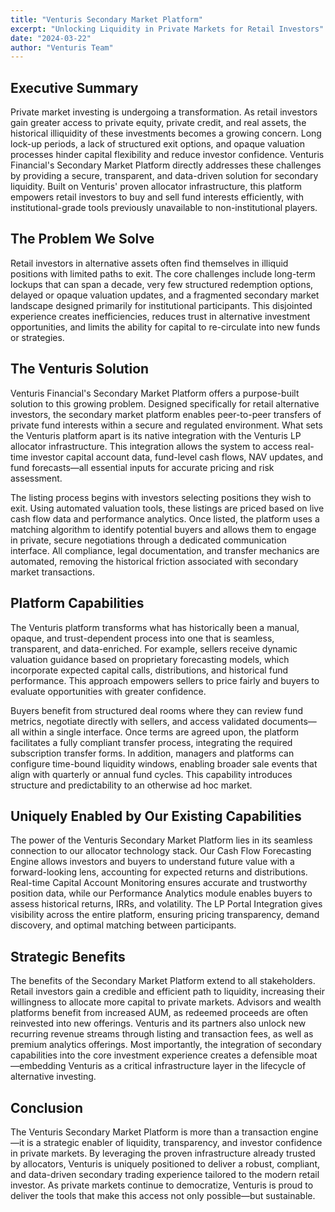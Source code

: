 ```yaml
---
title: "Venturis Secondary Market Platform"
excerpt: "Unlocking Liquidity in Private Markets for Retail Investors"
date: "2024-03-22"
author: "Venturis Team"
---
```


## Executive Summary

Private market investing is undergoing a transformation. As retail investors gain greater access to private equity, private credit, and real assets, the historical illiquidity of these investments becomes a growing concern. Long lock-up periods, a lack of structured exit options, and opaque valuation processes hinder capital flexibility and reduce investor confidence. Venturis Financial's Secondary Market Platform directly addresses these challenges by providing a secure, transparent, and data-driven solution for secondary liquidity. Built on Venturis' proven allocator infrastructure, this platform empowers retail investors to buy and sell fund interests efficiently, with institutional-grade tools previously unavailable to non-institutional players.

## The Problem We Solve

Retail investors in alternative assets often find themselves in illiquid positions with limited paths to exit. The core challenges include long-term lockups that can span a decade, very few structured redemption options, delayed or opaque valuation updates, and a fragmented secondary market landscape designed primarily for institutional participants. This disjointed experience creates inefficiencies, reduces trust in alternative investment opportunities, and limits the ability for capital to re-circulate into new funds or strategies.

## The Venturis Solution

Venturis Financial's Secondary Market Platform offers a purpose-built solution to this growing problem. Designed specifically for retail alternative investors, the secondary market platform enables peer-to-peer transfers of private fund interests within a secure and regulated environment. What sets the Venturis platform apart is its native integration with the Venturis LP allocator infrastructure. This integration allows the system to access real-time investor capital account data, fund-level cash flows, NAV updates, and fund forecasts—all essential inputs for accurate pricing and risk assessment.

The listing process begins with investors selecting positions they wish to exit. Using automated valuation tools, these listings are priced based on live cash flow data and performance analytics. Once listed, the platform uses a matching algorithm to identify potential buyers and allows them to engage in private, secure negotiations through a dedicated communication interface. All compliance, legal documentation, and transfer mechanics are automated, removing the historical friction associated with secondary market transactions.

## Platform Capabilities

The Venturis platform transforms what has historically been a manual, opaque, and trust-dependent process into one that is seamless, transparent, and data-enriched. For example, sellers receive dynamic valuation guidance based on proprietary forecasting models, which incorporate expected capital calls, distributions, and historical fund performance. This approach empowers sellers to price fairly and buyers to evaluate opportunities with greater confidence.

Buyers benefit from structured deal rooms where they can review fund metrics, negotiate directly with sellers, and access validated documents—all within a single interface. Once terms are agreed upon, the platform facilitates a fully compliant transfer process, integrating the required subscription transfer forms. In addition, managers and platforms can configure time-bound liquidity windows, enabling broader sale events that align with quarterly or annual fund cycles. This capability introduces structure and predictability to an otherwise ad hoc market.

## Uniquely Enabled by Our Existing Capabilities

The power of the Venturis Secondary Market Platform lies in its seamless connection to our allocator technology stack. Our Cash Flow Forecasting Engine allows investors and buyers to understand future value with a forward-looking lens, accounting for expected returns and distributions. Real-time Capital Account Monitoring ensures accurate and trustworthy position data, while our Performance Analytics module enables buyers to assess historical returns, IRRs, and volatility. The LP Portal Integration gives visibility across the entire platform, ensuring pricing transparency, demand discovery, and optimal matching between participants.

## Strategic Benefits

The benefits of the Secondary Market Platform extend to all stakeholders. Retail investors gain a credible and efficient path to liquidity, increasing their willingness to allocate more capital to private markets. Advisors and wealth platforms benefit from increased AUM, as redeemed proceeds are often reinvested into new offerings. Venturis and its partners also unlock new recurring revenue streams through listing and transaction fees, as well as premium analytics offerings. Most importantly, the integration of secondary capabilities into the core investment experience creates a defensible moat—embedding Venturis as a critical infrastructure layer in the lifecycle of alternative investing.

## Conclusion

The Venturis Secondary Market Platform is more than a transaction engine—it is a strategic enabler of liquidity, transparency, and investor confidence in private markets. By leveraging the proven infrastructure already trusted by allocators, Venturis is uniquely positioned to deliver a robust, compliant, and data-driven secondary trading experience tailored to the modern retail investor. As private markets continue to democratize, Venturis is proud to deliver the tools that make this access not only possible—but sustainable. 